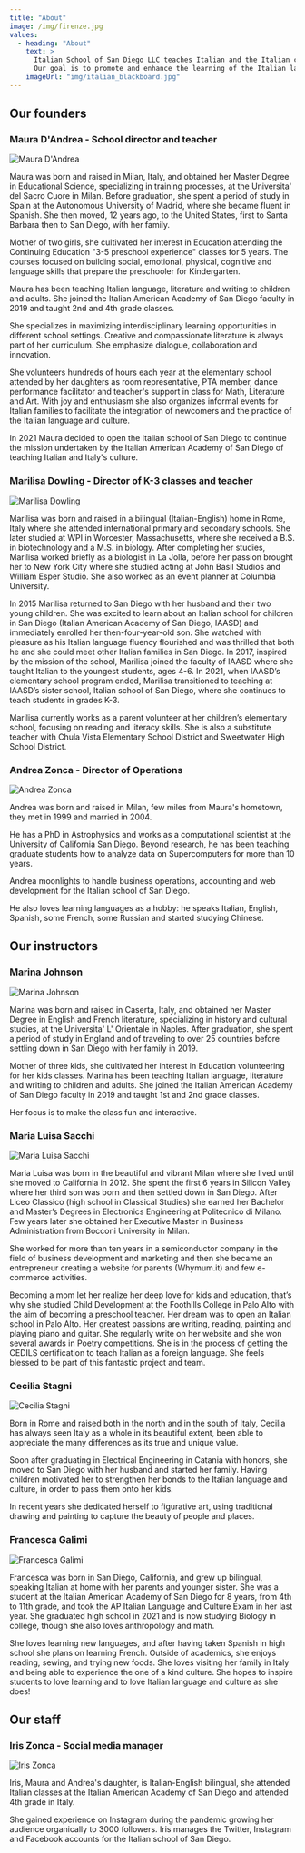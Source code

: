 ```yaml
---
title: "About"
image: /img/firenze.jpg
values:
  - heading: "About"
    text: >
      Italian School of San Diego LLC teaches Italian and the Italian culture to kids and adults. It was launched in collaboration with the Italian American Academy of San Diego (IAASD) as a continuation of their Italian language program for children here in San Diego.
      Our goal is to promote and enhance the learning of the Italian language and culture from a didactic and human point of view. Each week students are welcomed into an engaging environment that favors the pleasure of learning, and the Italian school gives students and their families a space to congregate, united by their passion for Italy and its language.
    imageUrl: "img/italian_blackboard.jpg"
---
```


## Our founders

### Maura D'Andrea - School director and teacher

![Maura D'Andrea](/img/maura_dandrea.jpg)

Maura was born and raised in Milan, Italy, and obtained her Master Degree in Educational Science, specializing in training processes, at the Universita' del Sacro Cuore in Milan.
Before graduation, she spent a period of study in Spain at the Autonomous University of Madrid, where she became fluent in Spanish.
She then moved, 12 years ago, to the United States, first to Santa Barbara then to San Diego, with her family.

Mother of two girls, she cultivated her interest in Education attending the Continuing Education "3-5 preschool experience" classes for 5 years. The courses focused on building social, emotional, physical, cognitive and language skills that prepare the preschooler for Kindergarten.

Maura has been teaching Italian language, literature and writing to children and adults. She joined the Italian American Academy of San Diego faculty in 2019 and taught 2nd and 4th grade classes. 

She specializes in maximizing interdisciplinary learning opportunities in different school settings. Creative and compassionate literature is always part of her curriculum. She emphasize dialogue, collaboration and innovation.

She volunteers hundreds of hours each year at the elementary school attended by her daughters as room representative, PTA member, dance performance facilitator and teacher's support in class for Math, Literature and Art.
With joy and enthusiasm she also organizes informal events for Italian families to facilitate the integration of newcomers and the practice of the Italian language and culture.

In 2021 Maura decided to open the Italian school of San Diego to continue the mission undertaken by the Italian American Academy of San Diego of teaching Italian and Italy's culture.

### Marilisa Dowling - Director of K-3 classes and teacher

![Marilisa Dowling](/img/marilisa_dowling.jpg)

Marilisa was born and raised in a bilingual (Italian-English) home in Rome, Italy where she attended international primary and secondary schools. She later studied at WPI in Worcester, Massachusetts, where she received a B.S. in biotechnology and a M.S. in biology. After completing her studies, Marilisa worked briefly as a biologist in La Jolla, before her passion brought her to New York City where she studied acting at John Basil Studios and William Esper Studio. She also worked as an event planner at Columbia University.

In 2015 Marilisa returned to San Diego with her husband and their two young children. She was excited to learn about an Italian school for children in San Diego (Italian American Academy of San Diego, IAASD) and immediately enrolled her then-four-year-old son. She watched with pleasure as his Italian language fluency flourished and was thrilled that both he and she could meet other Italian families in San Diego. In 2017, inspired by the mission of the school, Marilisa joined the faculty of IAASD where she taught Italian to the youngest students, ages 4-6. In 2021, when IAASD’s elementary school program ended, Marilisa transitioned to teaching at IAASD’s sister school, Italian school of San Diego, where she continues to teach students in grades K-3. 

Marilisa currently works as a parent volunteer at her children’s elementary school, focusing on reading and literacy skills. She is also a substitute teacher with Chula Vista Elementary School District and Sweetwater High School District.

### Andrea Zonca - Director of Operations

![Andrea Zonca](/img/andrea_zonca.jpg)

Andrea was born and raised in Milan, few miles from Maura's hometown, they met in 1999 and married in 2004.

He has a PhD in Astrophysics and works as a computational scientist at the University of California San Diego. Beyond research, he has been teaching graduate students how to analyze data on Supercomputers for more than 10 years.

Andrea moonlights to handle business operations, accounting and web development for the Italian school of San Diego.

He also loves learning languages as a hobby: he speaks Italian, English, Spanish, some French, some Russian and started studying Chinese.

## Our instructors

### Marina Johnson

![Marina Johnson](/img/marina_johnson.jpg)

Marina was born and raised in Caserta, Italy, and obtained her Master Degree in English and French literature, specializing in history and cultural studies, at the Universita' L' Orientale in Naples. After graduation, she spent a period of study in England and of traveling to over 25 countries before settling down in San Diego with her family in 2019.

Mother of three kids, she cultivated her interest in Education volunteering for her kids classes. Marina has been teaching Italian language, literature and writing to children and adults. She joined the Italian American Academy of San Diego faculty in 2019 and taught 1st and 2nd grade classes.

Her focus is to make the class fun and interactive.

### Maria Luisa Sacchi

![Maria Luisa Sacchi](/img/maria_luisa_sacchi.jpg)

Maria Luisa was born in the beautiful and vibrant Milan where she lived until she moved to California in 2012. She spent the first 6 years in Silicon Valley where her third son was born and then settled down in San Diego. After Liceo Classico (high school in Classical Studies) she earned her Bachelor and Master’s Degrees in Electronics Engineering at Politecnico di Milano. Few years later she obtained her Executive Master in Business Administration from Bocconi University in Milan.

She worked for more than ten years in a semiconductor company in the field of business development and marketing and then she became an entrepreneur creating a website for parents (Whymum.it) and few e-commerce activities.

Becoming a mom let her realize her deep love for kids and education, that’s why she studied Child Development at the Foothills College in Palo Alto with the aim of becoming a preschool teacher. Her dream was to open an Italian school in Palo Alto. Her greatest passions are writing, reading, painting and playing piano and guitar. She regularly write on her website and she won several awards in Poetry competitions. She is in the process of getting the CEDILS certification to teach Italian as a foreign language. She feels blessed to be part of this fantastic project and team.

### Cecilia Stagni

![Cecilia Stagni](/img/cecilia_stagni.jpg)

Born in Rome and raised both in the north and in the south of Italy, Cecilia has always seen Italy as a whole in its beautiful extent, been able to appreciate the many differences as its true and unique value.

Soon after graduating in Electrical Engineering in Catania with honors, she moved to San Diego with her husband and started her family. Having children motivated her to strengthen her bonds to the Italian language and culture, in order to pass them onto her kids.

In recent years she dedicated herself to figurative art, using traditional drawing and painting to capture the beauty of people and places.

### Francesca Galimi

![Francesca Galimi](/img/francesca_galimi.jpg)

Francesca was born in San Diego, California, and grew up bilingual, speaking Italian at home with her parents and younger sister. She was a student at the Italian American Academy of San Diego for 8 years, from 4th to 11th grade, and took the AP Italian Language and Culture Exam in her last year. She graduated high school in 2021 and is now studying Biology in college, though she also loves anthropology and math.

She loves learning new languages, and after having taken Spanish in high school she plans on learning French. Outside of academics, she enjoys reading, sewing, and trying new foods. She loves visiting her family in Italy and being able to experience the one of a kind culture. She hopes to inspire students to love learning and to love Italian language and culture as she does!

## Our staff

### Iris Zonca - Social media manager

![Iris Zonca](/img/iris_zonca.jpg)

Iris, Maura and Andrea's daughter, is Italian-English bilingual, she attended Italian classes at the Italian American Academy of San Diego and attended 4th grade in Italy.

She gained experience on Instagram during the pandemic growing her audience organically to 3000 followers. Iris manages the Twitter, Instagram and Facebook accounts for the Italian school of San Diego.
